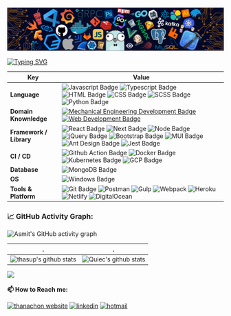 ![](./src/header_.png)
    
[![Typing SVG](https://readme-typing-svg.herokuapp.com?color=%2336BCF7&center=true&vCenter=true&width=800&lines=Hi+there+👋,+I+am+Thanachon+Supasatian;+Welcome+to+My+Profile!;A+self-taught+programmer;Always+learning+new+things)](https://git.io/typing-svg)

Key | Value
--- | --- 
**Language**  | ![Javascript Badge](https://img.shields.io/badge/-Javascript-F7DF1E?style=flat&logo=javascript&logoColor=black) ![Typescript Badge](https://img.shields.io/badge/-Typescript-3178C6?style=flat&logo=typescript&logoColor=white) ![HTML Badge](https://img.shields.io/badge/-HTML-E34F26?style=flat&logo=html5&logoColor=white) ![CSS Badge](https://img.shields.io/badge/-CSS-1572B6?style=flat&logo=css3&logoColor=white) ![SCSS Badge](https://img.shields.io/badge/-SCSS-CC6699?style=flat&logo=sass&logoColor=white) ![Python Badge](https://img.shields.io/badge/-Python-3776AB?style=flat&logo=Python&logoColor=white)
**Domain Knownledge**  | [![Mechanical Engineering Development Badge](https://img.shields.io/badge/-Mechanical%20Engineering-4C8CBF?style=flat&logoColor=white)](https://github.com/search?q=user%3ABEPb&type=Repositories) [![Web Development Badge](https://img.shields.io/badge/-Web%20Development-FF6600?style=flat&logoColor=white)](https://github.com/search?q=user%3ABEPb&type=Repositories)
**Framework / Library**  | ![React Badge](https://img.shields.io/badge/-ReactJS-61DAFB?style=flat&logo=React&logoColor=black) ![Next Badge](https://img.shields.io/badge/-NextJS-000000?style=flat&logo=nextdotjs&logoColor=white) ![Node Badge](https://img.shields.io/badge/-NodeJS-339933?style=flat&logo=nodedotjs&logoColor=white) ![jQuery Badge](https://img.shields.io/badge/-jQuery-0769AD?style=flat&logo=jquery&logoColor=white) ![Bootstrap Badge](https://img.shields.io/badge/-Bootstrap-7952B3?style=flat&logo=bootstrap&logoColor=white) ![MUI Badge](https://img.shields.io/badge/-MUI-007FFF?style=flat&logo=mui&logoColor=white) ![Ant Design Badge](https://img.shields.io/badge/-Ant_Design-0170FE?style=flat&logo=antdesign&logoColor=white) ![Jest Badge](https://img.shields.io/badge/-Jest-C21325?style=flat&logo=jest&logoColor=white)
**CI / CD** | ![Github Action Badge](https://img.shields.io/badge/-Github_Action-181717?style=flat&logo=github&logoColor=white) ![Docker Badge](https://img.shields.io/badge/-Docker-2496ED?style=flat&logo=docker&logoColor=white) ![Kubernetes Badge](https://img.shields.io/badge/-Kubernetes-326CE5?style=flat&logo=kubernetes&logoColor=white) ![GCP Badge](https://img.shields.io/badge/-Google_Cloud-4285F4?style=flat&logo=googlecloud&logoColor=white)
**Database**  | ![MongoDB Badge](https://img.shields.io/badge/-MongoDB-033430?style=flat&logo=mongodb&logoColor=00ed64)
**OS**  | ![Windows Badge](https://img.shields.io/badge/-Windows-0078D6?style=flat&logo=windows&logoColor=white)
**Tools & Platform**  | ![Git Badge](https://img.shields.io/badge/Git-F9AB00?style=flat&logo=git&color=525252) ![Postman](https://img.shields.io/badge/Postman-FF6C37?style=flat&logo=postman&logoColor=white) ![Gulp](https://img.shields.io/badge/Gulp-CF4647?style=flat&logo=gulp&logoColor=white) ![Webpack](https://img.shields.io/badge/Webpack-8DD6F9?style=flat&logo=webpack&logoColor=black) ![Heroku](https://img.shields.io/badge/Heroku-430098?style=flat&logo=heroku&logoColor=white) ![Netlify](https://img.shields.io/badge/Netlify-151a1e?style=flat&logo=netlify&logoColor=00C7B7) ![DigitalOcean](https://img.shields.io/badge/DigitalOcean-0080FF?style=flat&logo=digitalocean&logoColor=white)

<!--   GitHub stats graph -->
### 📈 GitHub Activity Graph:
![Asmit's GitHub activity graph](https://activity-graph.herokuapp.com/graph?username=thasup&hide_border=true&theme=redical)

 . | .
--- | --- 
![thasup's github stats](https://github-readme-stats.vercel.app/api?username=thasup&show_icons=true&theme=radical&include_all_commits=true) | ![Quiec's github stats](https://github-readme-stats.vercel.app/api/top-langs/?username=thasup&theme=radical&layout=compact)

<img src="https://github-readme-streak-stats.herokuapp.com/?user=thasup"></img>


**📫 How to Reach me:**
<p align="left">
<a href="https://thanachon.me/" target="blank"><img align="center" src="https://raw.githubusercontent.com/BEPb/BEPb/master/assets/twitter.svg" alt="thanachon website" height="30" width="30" /></a>
<a href="https://www.linkedin.com/in/thanachon-supasatian-278292159/" target="blank"><img align="center" src="https://raw.githubusercontent.com/BEPb/BEPb/master/assets/linkedin.svg" alt="linkedin" height="30" width="30" /></a>
<a href="mailto:thanachonfirst@hotmail.com" target="blank"><img align="center" src="https://raw.githubusercontent.com/BEPb/BEPb/master/assets/gmail.svg" alt="hotmail" height="30" width="30" /></a>
</p>
